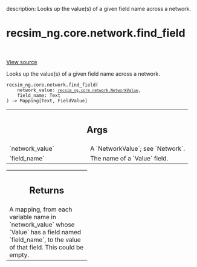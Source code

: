 description: Looks up the value(s) of a given field name across a network.

<div itemscope itemtype="http://developers.google.com/ReferenceObject">
<meta itemprop="name" content="recsim_ng.core.network.find_field" />
<meta itemprop="path" content="Stable" />
</div>

# recsim_ng.core.network.find_field

<!-- Insert buttons and diff -->

<table class="tfo-notebook-buttons tfo-api nocontent" align="left">

</table>

<a target="_blank" href="https://github.com/google-research/recsim_ng/tree/master/recsim_ng/core/network.py">View
source</a>

Looks up the value(s) of a given field name across a network.

<pre class="devsite-click-to-copy prettyprint lang-py tfo-signature-link">
<code>recsim_ng.core.network.find_field(
    network_value: <a href="../../../recsim_ng/core/network/NetworkValue.md"><code>recsim_ng.core.network.NetworkValue</code></a>,
    field_name: Text
) -> Mapping[Text, FieldValue]
</code></pre>

<!-- Placeholder for "Used in" -->

<!-- Tabular view -->
 <table class="responsive fixed orange">
<colgroup><col width="214px"><col></colgroup>
<tr><th colspan="2"><h2 class="add-link">Args</h2></th></tr>

<tr>
<td>
`network_value`
</td>
<td>
A `NetworkValue`; see `Network`.
</td>
</tr><tr>
<td>
`field_name`
</td>
<td>
The name of a `Value` field.
</td>
</tr>
</table>

<!-- Tabular view -->
 <table class="responsive fixed orange">
<colgroup><col width="214px"><col></colgroup>
<tr><th colspan="2"><h2 class="add-link">Returns</h2></th></tr>
<tr class="alt">
<td colspan="2">
A mapping, from each variable name in `network_value` whose `Value` has a
field named `field_name`, to the value of that field. This could be empty.
</td>
</tr>

</table>

